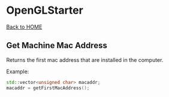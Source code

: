 # OpenGLStarter

[Back to HOME](../index.md)

## Get Machine Mac Address

Returns the first mac address that are installed in the computer.

Example:

```cpp
std::vector<unsigned char> macaddr;
macaddr = getFirstMacAddress();
```
